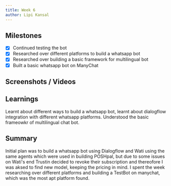 ```yaml
---
title: Week 6
author: Lipi Kansal
---
```


## Milestones
- [x] Continued testing the bot
- [x] Researched over different platforms to build a whatsapp bot
- [x] Researched over building a basic framework for multilingual bot
- [x] Built a basic whatsapp bot on ManyChat

## Screenshots / Videos 

## Learnings
Learnt about different ways to build a whatsapp bot, learnt about dialogflow integration with different whatsapp platforms. Understood the basic frameowkr of multilingual chat bot.

## Summary
Initial plan was to build a whatsapp bot using Dialogflow and Wati using the same agents which were used in building POSHpal, but due to some issues on Wati's end Trustin decided to revoke their subscription and thereofore I was aksed to find new model, keeping the pricing in mind. I spent the week researching over different platforms and building a TestBot on manychat, which was the most apt platform found.

